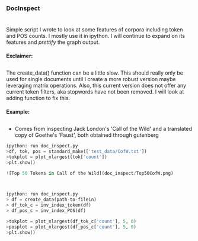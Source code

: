 ### DocInspect<h1>
Simple script I wrote to look at some features of corpora including token and POS counts. I mostly use it in ipython. I will continue to expand on its features and _prettify_ the graph output.
#### Exclaimer:<h2>
The create_data() function can be a little slow. This should really only be used for single documents until I create a more robust version maybe leveraging matrix operations. Also, this current version does not offer any current token filters, aka stopwords have not been removed. I will look at adding function to fix this.

#### Example:<h2>
- Comes from inspecting Jack London's 'Call of the Wild' and a translated copy of Goethe's 'Faust', both obtained through gutenberg

```python
ipython: run doc_inspect.py
>df, tok, pos = standard_make(['test_data/CofW.txt'])
>tokplot = plot_nlargest(tok['count'])
>plt.show()

![Top 50 Tokens in Call of the Wild](doc_inspect/Top50CofW.png)



ipython: run doc_inspect.py
> df = create_data(path-to-filein) 
> df_tok_c = inv_index_token(df)
> df_pos_c = inv_index_POS(df)

>tokplot = plot_nlargest(df_tok_c['count'], 5, 0)
>posplot = plot_nlargest(df_pos_c['count'], 5, 0)
>plt.show()
```
